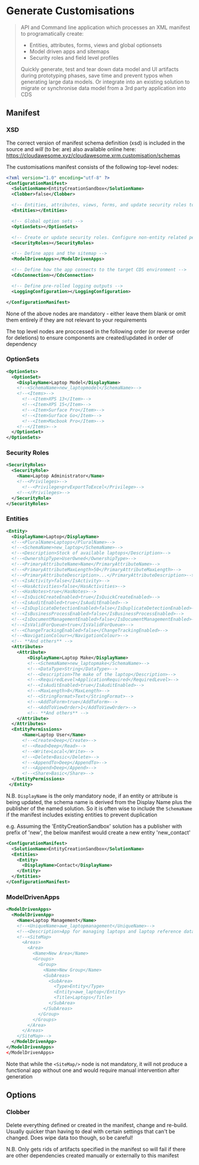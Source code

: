 # Generate Customisations

> API and Command line application which processes an XML manifest to programatically create:
> - Entities, attributes, forms, views and global optionsets
> - Model driven apps and sitemaps
> - Security roles and field level profiles
> 
> Quickly generate, test and tear down data model and UI artifacts during prototyping phases, save time and prevent typos when generating large data models. Or integrate into an existing solution to migrate or synchronise data model from a 3rd party application into CDS

## Manifest

### XSD 

The correct version of manifest schema definition (xsd) is included in the source and *will* (to be: are) also available online here: https://cloudawesome.xyz/cloudawesome.xrm.customisation/schemas

The customisations manifest consists of the following top-level nodes:

```xml
<?xml version="1.0" encoding="utf-8" ?>
<ConfigurationManifest>
  <SolutionName>EntityCreationSandbox</SolutionName>
  <Clobber>false</Clobber>

  <!-- Entities, attributes, views, forms, and update security roles to define access -->
  <Entities></Entities>

  <!-- Global option sets -->
  <OptionSets></OptionSets>

  <!-- Create or update security roles. Configure non-entity related permissions -->
  <SecurityRoles></SecurityRoles>

  <!-- Define apps and the sitemap -->
  <ModelDrivenApps></ModelDrivenApps>

  <!-- Define how the app connects to the target CDS environment -->
  <CdsConnection></CdsConnection>

  <!-- Define pre-rolled logging outputs -->
  <LoggingConfiguration></LoggingConfiguration>

</ConfigurationManifest>
```

None of the above nodes are mandatory - either leave them blank or omit them entirely if they are not relevant to your requirements

The top level nodes are proccessed in the following order (or reverse order for deletions) to ensure components are created/updated in order of dependency

### OptionSets

```xml
<OptionSets>
  <OptionSet>
    <DisplayName>Laptop Model</DisplayName>
    <!--<SchemaName>new_laptopmodel</SchemaName>-->
    <!--<Items>-->
      <!--<Item>XPS 13</Item>-->
      <!--<Item>XPS 15</Item>-->
      <!--<Item>Surface Pro</Item>-->
      <!--<Item>Surface Go</Item>-->
      <!--<Item>Macbook Pro</Item>-->
    <!--</Items>-->
  </OptionSet>
</OptionSets>
```

### Security Roles

```xml
<SecurityRoles>
  <SecurityRole>
    <Name>Laptop Administrator</Name>
    <!--<Privileges>-->
      <!--<Privilege>prvExportToExcel</Privilege>-->
    <!--</Privileges>-->
  </SecurityRole>
</SecurityRoles>
```

### Entities

```xml
<Entity>
  <DisplayName>Laptop</DisplayName>
  <!--<PluralName>Laptops</PluralName>-->
  <!--<SchemaName>new_laptop</SchemaName>-->
  <!--<Description>Stock of available laptops</Description>-->
  <!--<OwnershipType>UserOwned</OwnershipType>-->
  <!--<PrimaryAttributeName>Name</PrimaryAttributeName>-->
  <!--<PrimaryAttributeMaxLength>50</PrimaryAttributeMaxLength>-->
  <!--<PrimaryAttributeDescription>...</PrimaryAttributeDescription>-->
  <!--<IsActivity>false</IsActivity>-->
  <!--<HasActivities>false</HasActivities>-->
  <!--<HasNotes>true</HasNotes>-->
  <!--<IsQuickCreateEnabled>true</IsQuickCreateEnabled>-->
  <!--<IsAuditEnabled>true</IsAuditEnabled>-->
  <!--<IsDuplicateDetectionEnabled>false</IsDuplicateDetectionEnabled>-->
  <!--<IsBusinessProcessEnabled>false</IsBusinessProcessEnabled>-->
  <!--<IsDocumentManagementEnabled>false</IsDocumentManagementEnabled>-->
  <!--<IsValidForQueue>true</IsValidForQueue>-->
  <!--<ChangeTrackingEnabled>false</ChangeTrackingEnabled>-->
  <!--<NavigationColour></NavigationColour>-->
  <!-- **And others** -->
  <Attributes>
	<Attribute>
		<DisplayName>Laptop Make</DisplayName>
		<!--<SchemaName>new_laptopmake</SchemaName>-->
		<!--<DataType>String</DataType>-->
		<!--<Description>The make of the laptop</Description>-->
		<!--<RequiredLevel>ApplicationRequired</RequiredLevel>-->
		<!--<IsAuditEnabled>true</IsAuditEnabled>-->
		<!--<MaxLength>8</MaxLength>-->
		<!--<StringFormat>Text</StringFormat>-->
		<!--<AddToForm>true</AddToForm>-->
		<!--<AddToViewOrder>1</AddToViewOrder>-->
		<!-- **And others** -->
	</Attribute>
  </Attributes>
  <EntityPermissions>
      <Name>Laptop User</Name>
      <!--<Create>Deep</Create>-->
      <!--<Read>Deep</Read>-->
      <!--<Write>Local</Write>-->
      <!--<Delete>Basic</Delete>-->
      <!--<AppendTo>Deep</AppendTo>-->
      <!--<Append>Deep</Append>-->
      <!--<Share>Basic</Share>-->
  </EntityPermissions>
 </Entity>
```

N.B. `DisplayName` is the only mandatory node, if an entity or attribute is being updated, the schema name is derived from the Display Name plus the publisher of the named solution. So it is often wise to include the `SchemaName` if the manifest includes existing entities to prevent duplication

e.g. Assuming the 'EntityCreationSandbox' solution has a publisher with prefix of 'new', the below manifest would create a new entity 'new_contact'

```xml
<ConfigurationManifest>
  <SolutionName>EntityCreationSandbox</SolutionName>
  <Entities>
	<Entity>
	  <DisplayName>Contact</DisplayName>
	</Entity>
  </Entities>
</ConfigurationManifest>
```

### ModelDrivenApps

```xml
<ModelDrivenApps>
  <ModelDrivenApp>
    <Name>Laptop Management</Name>
    <!--<UniqueName>awe_laptopmanagement</UniqueName>-->
    <!--<Description>App for managing laptops and laptop reference data</Description>-->
    <!--<SiteMap>
      <Areas>
        <Area>
          <Name>New Area</Name>
          <Groups>
            <Group>
              <Name>New Group</Name>
              <SubAreas>
                <SubArea>
                  <Type>Entity</Type>
                  <Entity>awe_laptop</Entity>
                  <Title>Laptops</Title>
                </SubArea>
              </SubAreas>
            </Group>
          </Groups>
        </Area>
      </Areas>
    </SiteMap>-->
  </ModelDrivenApp>
</ModelDrivenApps>
</ModelDrivenApps>
```

Note that while the `<SiteMap/>` node is not mandatory, it will not produce a functional app without one and would require manual intervention after generation

## Options

### Clobber

Delete everything defined or created in the manifest, change and re-build. Usually quicker than having to deal with certain settings that can't be changed. Does wipe data too though, so be careful!

N.B. Only gets rids of artifacts specified in the manifest so will fail if there are other dependencies created manually or externally to this manifest

  
